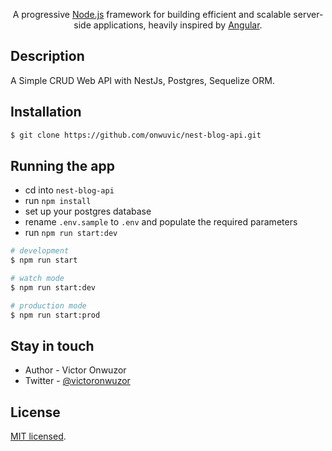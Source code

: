  <p align="center">A progressive <a href="http://nodejs.org" target="blank">Node.js</a> framework for building efficient and scalable server-side applications, heavily inspired by <a href="https://angular.io" target="blank">Angular</a>.
 </p>

## Description
A Simple CRUD Web API with NestJs, Postgres, Sequelize ORM. 

## Installation

```bash
$ git clone https://github.com/onwuvic/nest-blog-api.git
```

## Running the app

- cd into `nest-blog-api`
- run `npm install`
- set up your postgres database
- rename `.env.sample` to `.env` and populate the required parameters
- run `npm run start:dev`

```bash
# development
$ npm run start

# watch mode
$ npm run start:dev

# production mode
$ npm run start:prod
```


## Stay in touch

- Author - Victor Onwuzor
- Twitter - [@victoronwuzor](https://twitter.com/victoronwuzor)

## License
[MIT licensed](LICENSE).
